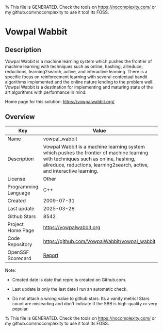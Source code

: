 
% This file is GENERATED. Check the tools on https://nocomplexity.com/ or my github.com/nocomplexity to use it too! Its FOSS. 

# Vowpal Wabbit

## Description 

Vowpal Wabbit is a machine learning system which pushes the frontier of machine learning with techniques such as online, hashing, allreduce, reductions, learning2search, active, and interactive learning. There is a specific focus on reinforcement learning with several contextual bandit algorithms implemented and the online nature lending to the problem well. Vowpal Wabbit is a destination for implementing and maturing state of the art algorithms with performance in mind.

Home page for this solution: https://vowpalwabbit.org/ 

## Overview 

| Key | Value |
| --- | --- |
| Name | vowpal_wabbit |
| Description | Vowpal Wabbit is a machine learning system which pushes the frontier of machine learning with techniques such as online, hashing, allreduce, reductions, learning2search, active, and interactive learning.   |
| License | Other |
| Programming Language | C++ |
| Created | 2009-07-31 |
| Last update | 2025-03-28 |
| Github Stars | 8542 |
| Project Home Page | https://vowpalwabbit.org |
| Code Repository | https://github.com/VowpalWabbit/vowpal_wabbit |
| OpenSSF Scorecard | [Report](https://securityscorecards.dev/viewer/?uri=github.com/VowpalWabbit/vowpal_wabbit) |

Note:
 - Created date is date that repro is created on Github.com. 

- Last update is only the last date I run an automatic check. 

- Do not attach a wrong value to github stars. Its a vanity metric! Stars count are misleading and 
don't indicate if the SBB is high-quality or very popular.

% This file is GENERATED. Check the tools on https://nocomplexity.com/ or my github.com/nocomplexity to use it too! Its FOSS. 

